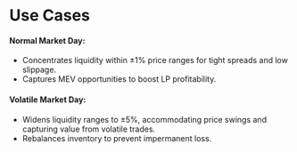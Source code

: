 # Use Cases

#### **Normal Market Day:**

* Concentrates liquidity within ±1% price ranges for tight spreads and low slippage.
* Captures MEV opportunities to boost LP profitability.

#### **Volatile Market Day:**

* Widens liquidity ranges to ±5%, accommodating price swings and capturing value from volatile trades.
* Rebalances inventory to prevent impermanent loss.
